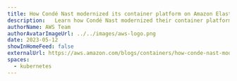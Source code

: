 ```yaml
---
title: How Condé Nast modernized its container platform on Amazon Elastic Kubernetes Service
description:   Learn how Condé Nast modernized their container platform with Amazon Elastic Kubernetes Service (Amazon EKS) to support their growth, improved operational efficiency, and developer experience.
authorName: AWS Team
authorAvatarImageUrl: ../../images/aws-logo.png
date: 2023-05-12
showInHomeFeed: false
externalUrl: https://aws.amazon.com/blogs/containers/how-conde-nast-modernized-its-container-platform-on-amazon-elastic-kubernetes-service/
spaces:
  - kubernetes
---
```


